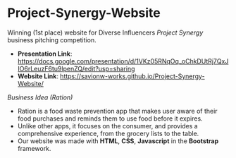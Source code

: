 # Project-Synergy-Website
Winning (1st place) website for Diverse Influencers _Project Synergy_ business pitching competition. 

- __Presentation Link__: https://docs.google.com/presentation/d/1VKz05RNqOq_oChkDUtRj7QxJIO6rLeuzF6tu9lpenZQ/edit?usp=sharing 
- __Website Link__: https://savionw-works.github.io/Project-Synergy-Website/ 

_Business Idea (Ration)_ 
- Ration is a food waste prevention app that makes user aware of their food purchases and reminds them to use food before it expires. 
- Unlike other apps, it focuses on the consumer, and provides a comprehensive experience, from the grocery lists to the table. 
- Our website was made with __HTML__, __CSS__, __Javascript__ in the __Bootstrap__ framework.


